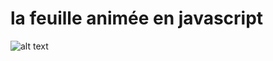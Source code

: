  # la feuille animée en javascript
 
 ![alt text](https://github.com/crealscience/webSite/blob/master/design/feuillure.png?raw=true)
